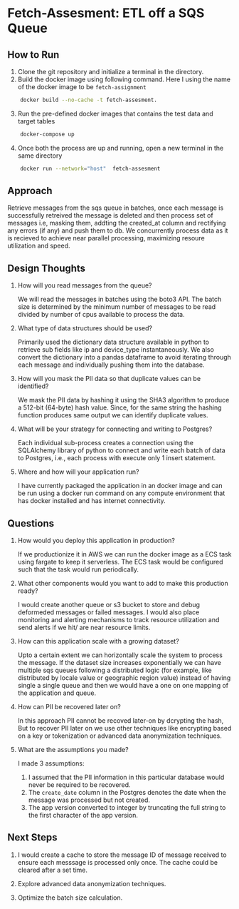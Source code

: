 # Fetch-Assesment: ETL off a SQS Queue

## How to Run

1. Clone the git repository and initialize a terminal in the directory.
2. Build the docker image using following command. Here I using the name of the docker image to be ```fetch-assignment```

```bash
    docker build --no-cache -t fetch-assesment.
```

3. Run the pre-defined docker images that contains the test data and target tables

```bash
    docker-compose up
```

4. Once both the process are up and running, open a new terminal in the same directory

```bash
    docker run --network="host"  fetch-assesment
```

## Approach

Retrieve messages from the sqs queue in batches, once each message is successfully retreived the message is deleted and then process set of messages i.e, masking them, addting the created_at column and rectifying any errors (if any) and push them to db. We concurrently process data as it is recieved to achieve near parallel processing, maximizing resoure utilization and speed.

## Design Thoughts

1. How will you read messages from the queue?

    We will read the messages in batches using the boto3 API. The batch size is determined by the minimum number of messages to be read divided by number of cpus available to process the data.

2. What type of data structures should be used?

    Primarily used the dictionary data structure available in python to retrieve sub fields like ip and device_type instantaneously. We also convert the dictionary into a pandas dataframe to avoid iterating through each message and individually pushing them into the database.

3. How will you mask the PII data so that duplicate values can be identified?

    We mask the PII data by hashing it using the SHA3 algorithm to produce a 512-bit (64-byte) hash value. Since, for the same string the hashing function produces same output we can identify duplicate values.

4. What will be your strategy for connecting and writing to Postgres?

    Each individual sub-process creates a connection  using the SQLAlchemy library of python to connect and write each batch of data to Postgres, i.e., each process with execute only 1 insert statement.

5. Where and how will your application run?

    I have currently packaged the application in an docker image and can be run using a docker run command on any compute environment that has docker installed and has internet connectivity.

## Questions

1. How would you deploy this application in production?

    If we productionize it in AWS we can run the docker image as a ECS task using fargate to keep it serverless. The ECS task would be configured such that the task would run periodically.  

2. What other components would you want to add to make this production ready?

    I would create another queue or s3 bucket to store and debug deformeded messages or failed messages. I would also place monitoring and alerting mechanisms to track resource utilization and send alerts if we hit/ are near resource limits.

3. How can this application scale with a growing dataset?

    Upto a certain extent we can horizontally scale the system to process the message. If the dataset size increases exponentially we can have multiple sqs queues following a distributed logic (for example, like distributed by locale value or geographic region value) instead of having single a single queue and then we would have a one on one mapping of the application and queue.

4. How can PII be recovered later on?

    In this approach PII cannot be  recoved later-on by dcrypting the hash, But to recover PII later on we use other techniques like encrypting based on a key or tokenization or advanced data anonymization techniques.

5. What are the assumptions you made?

    I made 3 assumptions:

    1. I assumed that the PII information in this particular database would never be required to be recovered.
    2. The ```create_date``` column in the Postgres denotes the date when the message was processed but not created.
    3. The app version converted to integer by truncating the full string to the first character of the app version.

## Next Steps

1. I would create a cache to store the message ID of message received to ensure each messsage is processed only once. The cache could be cleared after a set time.

2. Explore advanced data anonymization techniques.

3. Optimize the batch size calculation.
